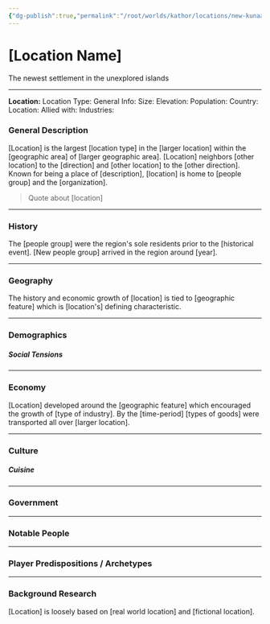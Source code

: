 ```yaml
---
{"dg-publish":true,"permalink":"/root/worlds/kathor/locations/new-kunaan/","tags":["Kathor"]}
---
```


# [Location Name]

The newest settlement in the unexplored islands

---
**Location:**
Location Type:
General Info:
Size:
Elevation:
Population:
Country:
Location:
Allied with:
Industries:


### General Description

[Location] is the largest [location type] in the [larger location] within the [geographic area] of [larger geographic area]. [Location] neighbors [other location] to the [direction] and [other location] to the [other direction]. Known for being a place of [description], [location] is home to [people group] and the [organization].

> Quote about [location]

---
### History
The [people group] were the region's sole residents prior to the [historical event]. [New people group] arrived in the region around [year].

---
### Geography

The history and economic growth of [location] is tied to [geographic feature] which is [location's] defining characteristic.

---
### Demographics

##### Social Tensions

---
### Economy
[Location] developed around the [geographic feature] which encouraged the growth of [type of industry]. By the [time-period] [types of goods] were transported all over [larger location].

--- 
### Culture

##### Cuisine

---
### Government

---
### Notable People

---
### Player Predispositions / Archetypes

---
### Background Research

[Location] is loosely based on [real world location] and [fictional location].
